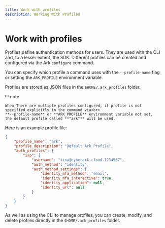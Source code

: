 ```yaml
---
title: Work with profiles
description: Working With Profiles
---
```


# Work with profiles
Profiles define authentication methods for users. They are used with the CLI and, to a lesser extent, the SDK. Different profiles can be created and configured via the Ark `configure` command.

You can specify which profile a command uses with the `--profile-name` flag or setting the `ARK_PROFILE` environment variable.

Profiles are stored as JSON files in the `$HOME/.ark_profiles` folder.

!!! note

    When There are multiple profiles configured, if profile is not specified explicitly in the command via<br>
    **--profile-name** or **ARK_PROFILE** environment variable not set, the default profile called **"ark"** will be used.


Here is an example profile file:

``` json
{
    "profile_name": "ark",
    "profile_description": "Default Ark Profile",
    "auth_profiles": {
        "isp": {
            "username": "tina@cyberark.cloud.1234567",
            "auth_method": "identity",
            "auth_method_settings": {
                "identity_mfa_method": "email",
                "identity_mfa_interactive": true,
                "identity_application": null,
                "identity_url": null
            }
        }
    }
}
```

As well as using the CLI to manage profiles, you can create, modify, and delete profiles directly in the `$HOME/.ark_profiles` folder.
